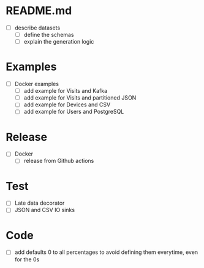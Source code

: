 # README.md
- [ ] describe datasets
  - [ ] define the schemas
  - [ ] explain the generation logic

# Examples
- [ ] Docker examples
  - [ ] add example for Visits and Kafka
  - [ ] add example for Visits and partitioned JSON 
  - [ ] add example for Devices and CSV
  - [ ] add example for Users and PostgreSQL

# Release
- [ ] Docker
  - [ ] release from Github actions

# Test
- [ ] Late data decorator
- [ ] JSON and CSV IO sinks

# Code
- [ ] add defaults 0 to all percentages to avoid defining them everytime, even for the 0s